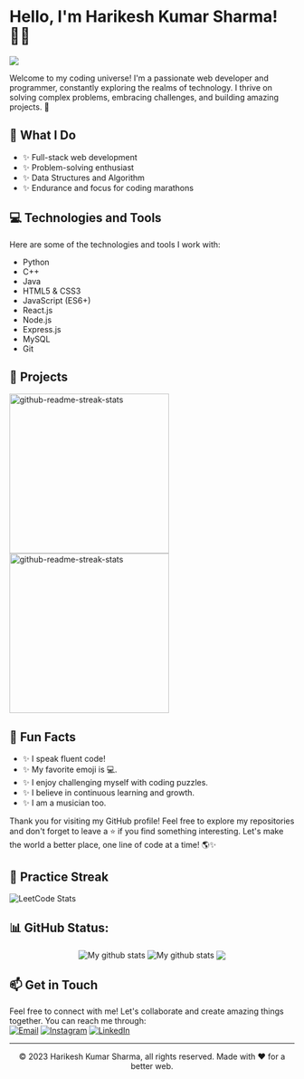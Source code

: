 <!-- Hey there! Welcome to my GitHub profile! 👋 -->

# Hello, I'm Harikesh Kumar Sharma! 👨‍💻
![](https://komarev.com/ghpvc/?username=HarikeshKS)

Welcome to my coding universe! I'm a passionate web developer and programmer, constantly exploring the realms of technology. I thrive on solving complex problems, embracing challenges, and building amazing projects. 🚀

## 🌟 What I Do

- ✨ Full-stack web development
- ✨ Problem-solving enthusiast
- ✨ Data Structures and Algorithm
- ✨ Endurance and focus for coding marathons

## 💻 Technologies and Tools

Here are some of the technologies and tools I work with:

- Python
- C++
- Java
- HTML5 & CSS3
- JavaScript (ES6+)
- React.js
- Node.js
- Express.js
- MySQL
- Git

## 🚀 Projects
<p>
  <img width="282" src="https://denvercoder1-github-readme-stats.vercel.app/api/pin/?username=HarikeshKS&repo=Portfolio&theme=react&bg_color=273849&title_color=F85D7F&icon_color=F8D866&hide_border=true&show_icons=false" alt="github-readme-streak-stats">
<img width="282" src="https://denvercoder1-github-readme-stats.vercel.app/api/pin/?username=HarikeshKS&repo=Temperature-Converter&theme=react&bg_color=273849&title_color=F85D7F&icon_color=F8D866&hide_border=true&show_icons=false" alt="github-readme-streak-stats">
</p>
<!--
Check out some of my notable projects:
1. [Project 1](https://github.com/example/project1): A web application built with React.js and Node.js that showcases my problem-solving skills.
2. [Project 2](https://github.com/example/project2): An interactive portfolio website highlighting my web development journey.
-->


## 🌈 Fun Facts

- ✨ I speak fluent code!
- ✨ My favorite emoji is 💻.
- ✨ I enjoy challenging myself with coding puzzles.
- ✨ I believe in continuous learning and growth.
- ✨ I am a musician too.

Thank you for visiting my GitHub profile! Feel free to explore my repositories and don't forget to leave a ⭐️ if you find something interesting. Let's make the world a better place, one line of code at a time! 🌎✨

## 💪 Practice Streak
![LeetCode Stats](https://leetcard.jacoblin.cool/sharmaharikeshkumar3?ext=heatmap)


## 📊 GitHub Status:
<p align="center">

<img align="center" src="https://github-readme-stats.vercel.app/api?username=HarikeshKS&show_icons=true&include_all_commits=true&theme=cobalt&hide_border=true" alt="My github stats" /> 
<img align="center" src="https://github-readme-streak-stats.herokuapp.com?user=HarikeshKS&theme=vue-dark&hide_border=true&date_format=M%20j%5B%2C%20Y%5D" alt="My github stats" />
<img align="center" src="https://github-readme-stats.vercel.app/api/top-langs/?username=HarikeshKS&layout=compact&theme=cobalt&hide_border=true" />
</p>

## 📫 Get in Touch

Feel free to connect with me! Let's collaborate and create amazing things together. You can reach me through: </br>
[![Email](https://img.shields.io/badge/EMAIL-%231DG1F2.svg?logo=EMAIL&logoColor=white)](mailto:sharmaharikeshkumar3@gmail.com) [![Instagram](https://img.shields.io/badge/Instagram-%23E4405F.svg?logo=Instagram&logoColor=white)](https://instagram.com/harikesh_kr_sharma7) [![LinkedIn](https://img.shields.io/badge/LinkedIn-%230077B5.svg?logo=linkedin&logoColor=white)](https://linkedin.com/in/harikeshksharma)

<hr/>
<p align="center"> © 2023 Harikesh Kumar Sharma, all rights reserved. Made with ❤️ for a better web. </p>
<!--
**HarikeshKS/HarikeshKS** is a ✨ _special_ ✨ repository because its `README.md` (this file) appears on your GitHub profile.

Here are some ideas to get you started:

- 🔭 I’m currently working on ...
- 🌱 I’m currently learning ...
- 👯 I’m looking to collaborate on ...
- 🤔 I’m looking for help with ...
- 💬 Ask me about ...
- 📫 How to reach me: ...
- 😄 Pronouns: ...
- ⚡ Fun fact: ...
-->
